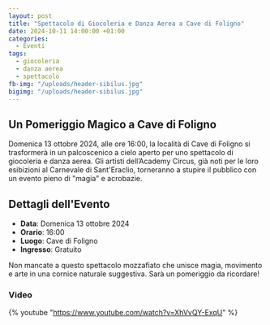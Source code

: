 ```yaml
---
layout: post
title: "Spettacolo di Giocoleria e Danza Aerea a Cave di Foligno"
date: 2024-10-11 14:00:00 +01:00
categories:
  - Eventi
tags:
  - giocoleria
  - danza aerea
  - spettacolo
fb-img: "/uploads/header-sibilus.jpg"
bigimg: "/uploads/header-sibilus.jpg"
---
```


## Un Pomeriggio Magico a Cave di Foligno

Domenica 13 ottobre 2024, alle ore 16:00, la località di Cave di Foligno si trasformerà in un palcoscenico a cielo aperto per uno spettacolo di giocoleria e danza aerea. Gli artisti dell’Academy Circus, già noti per le loro esibizioni al Carnevale di Sant'Eraclio, torneranno a stupire il pubblico con un evento pieno di "magia" e acrobazie.

## Dettagli dell'Evento

- **Data**: Domenica 13 ottobre 2024
- **Orario**: 16:00
- **Luogo**: Cave di Foligno
- **Ingresso**: Gratuito

Non mancate a questo spettacolo mozzafiato che unisce magia, movimento e arte in una cornice naturale suggestiva. Sarà un pomeriggio da ricordare!

### Video

{% youtube "https://www.youtube.com/watch?v=XhVvQY-ExqU" %}
